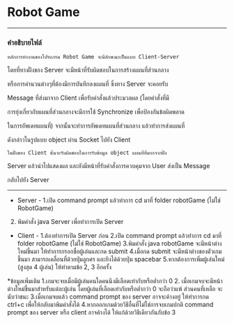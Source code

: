 # Robot Game

---

### คำอธิบายไฟล์

    หลักการทำงานของโปรแกรม Robot Game จะมีลักษณะเป็นแบบ Client-Server

โดยที่ทางฝั่งของ Server จะมีหน้าที่รับผิดชอบในการสร้างแผนที่ส่วนกลาง

หรือการคำนวนต่างๆที่ต้องมีการบันทึกลงแผนที่ ซึ่งทาง Server จะคอยรับ

Message ที่ส่งมาจาก Client เพื่อรับคำสั่งแล้วประมวลผล (โดยคำสั่งที่มี

การยุ่งเกี่ยวกับแผนที่ส่วนกลางจะมีการใช้ Synchronize เพื่อป้องกันข้อผิดพลาด

ในการอัพเดทแผนที่) จากนั้นจะทำการอัพเดทแผนที่ส่วนกลาง แล้วทำการส่งแผนที่

ดังกล่าวในรูปแบบ object ผ่าน Socket ไปยัง Client 

    ในฝั่งของ Client นั้นจะรับผิดชอบในการรับข้อมูล object แผนที่ที่มากจากฝั่ง

Server แล้วนำไปแสดงผล และยังมีหน้าที่รับคำสั่งการควบคุมจาก User ส่งเป็น Message

กลับไปยัง Server

---

- Server -
1.เปิด command prompt แล้วทำการ cd มาที่ folder robotGame
(ไม่ใช่ RobotGame)
2. พิมคำสั่ง java Server เพื่อทำการเปิด Server


- Client -
1.ต้องทำการเปิด Server ก่อน
2.เปิด command prompt แล้วทำการ cd มาที่ folder robotGame
(ไม่ใช่ RobotGame)
3.พิมคำสั่ง java robotGame จะมีหน้าต่างใหม่ขึ้นมา ให้ทำการกรอกชื่อผู้เล่นและกด submit
4.เมื่อกด submit จะมีหน้าต่างของตัวเกมขึ้นมา สามารถเคลื่อนที่ด้วยปุ่มลูกศร และยิงได้ด้วยปุ่ม spacebar
5.หากต้องการเพิ่มผู้เล่นใหม่ (สูงสุด 4 ผู้เล่น) ให้ทำตามข้อ 2, 3 อีกครั้ง

*ข้อมูลเพิ่มเติม
1.เกมจะจบเมื่อมีผู้เล่นคนใดคนนึงมีเลือดเท่ากับหรือต่ำกว่า 0 
2. เมื่อเกมจบจะมีหน้าต่างใหม่ขึ้นมาสำหรับแต่ละผู้เล่น โดยผู้เล่นที่เลือดเท่ากับหรือต่ำกว่า 0 จะถือว่าแพ้ ส่วนคนที่เหลือ
จะนับว่าชนะ
3.เมื่อเกมจบแล้ว command prompt ของ server อาจจะค้างอยู่ ให้ทำการกด ctrl+c 
เพื่อให้กลับมาพิมคำสั่งได้
4.หากออกเกมด้วยวิธีอื่นที่ไม่ใช่การจบเกมปกติ command prompt ของ server หรือ client อาจค้างได้ 
ให้แก้ด้วยวิธีเดียวกันกับข้อ 3

